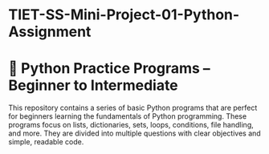 # TIET-SS-Mini-Project-01-Python-Assignment
# 🧠 Python Practice Programs – Beginner to Intermediate
This repository contains a series of basic Python programs that are perfect for beginners learning the fundamentals of Python programming. These programs focus on lists, dictionaries, sets, loops, conditions, file handling, and more. They are divided into multiple questions with clear objectives and simple, readable code.
